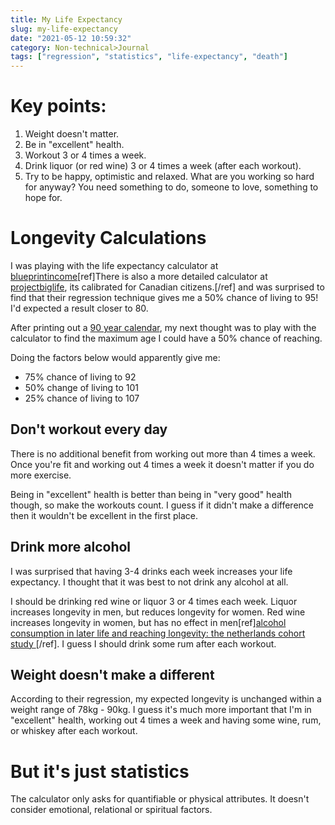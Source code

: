 ```yaml
---
title: My Life Expectancy
slug: my-life-expectancy
date: "2021-05-12 10:59:32"
category: Non-technical>Journal
tags: ["regression", "statistics", "life-expectancy", "death"]
---
```


# Key points:

1. Weight doesn't matter.
2. Be in "excellent" health.
3. Workout 3 or 4 times a week.
4. Drink liquor (or red wine) 3 or 4 times a week (after each workout).
5. Try to be happy, optimistic and relaxed. What are you working so hard for
   anyway? You need something to do, someone to love, something to hope for.

# Longevity Calculations

I was playing with the life expectancy calculator at [blueprintincome](https://www.blueprintincome.com/tools/life-expectancy-calculator-how-long-will-i-live/)[ref]There is also a more detailed
calculator at [projectbiglife](https://www.projectbiglife.ca/life-expectancy-calculator), its calibrated for Canadian citizens.[/ref] and was surprised to find that their regression technique gives me
a 50% chance of living to 95! I'd expected a result closer to 80.

After printing out a [90 year calendar](/documents/90-year-life-calendar.jpg), my next
thought was to play with the calculator to find the maximum age I could have a 50% chance of reaching.

Doing the factors below would apparently give me:

- 75% chance of living to 92
- 50% change of living to 101
- 25% chance of living to 107

## Don't workout every day

There is no additional benefit from working out more than 4 times a week.
Once you're fit and working out 4 times a week it doesn't matter if you do
more exercise.

Being in "excellent" health is better than being in "very good" health though,
so make the workouts count. I guess if it didn't make a difference then it
wouldn't be excellent in the first place.

## Drink more alcohol

I was surprised that having 3-4 drinks each week increases your life
expectancy. I thought that it was best to not drink any alcohol at all.

I should be drinking red wine or liquor 3 or 4 times each week. Liquor increases
longevity in men, but reduces longevity for women. Red wine increases longevity in
women, but has no effect in men[ref][alcohol consumption in later life and reaching longevity: the netherlands cohort study ](https://academic.oup.com/ageing/article/49/3/395/5730334)[/ref]. I guess I
should drink some rum after each workout.

## Weight doesn't make a different

According to their regression, my expected longevity is unchanged within a
weight range of 78kg - 90kg. I guess it's much more important that I'm in
"excellent" health, working out 4 times a week and having some wine, rum, or
whiskey after each workout.

# But it's just statistics

The calculator only asks for quantifiable or physical attributes. It doesn't
consider emotional, relational or spiritual factors.
